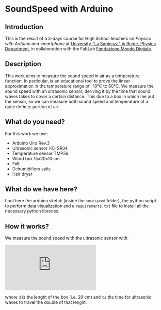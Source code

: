 SoundSpeed with Arduino
=======================

Introduction
------------
This is the result of a 3-days course for High School teachers on *Physics with Arduino and smartphone* at [University "La Sapienza" in Rome, Physics Department](https://www.phys.uniroma1.it/fisica/en), in collaboration with the FabLab [Fondazione Mondo Digitale](http://mondodigitale.org/en). 


Description
-----------
This work aims to measure the sound speed in air as a temperature function. In particular, is an educational tool to prove the linear approximation in the temperature range of -10°C to 60°C. 
We measure the sound speed with an ultrasonic sensor, deriving it by the time that sound waves takes to cover a certain distance. This due to a box in which me put the sensor, so we can measure both sound speed and temperature of a quite definite portion of air.


What do you need?
--------------
For this work we use:
* Arduino Uno Rev.3
* Ultrasonic sensor HC-SR04
* Temperature sensor TMP36
* Wood box 15x20x10 cm
* Felt
* Dehumidifiers salts
* Hair dryer


What do we have here?
------------------
I put here the arduino sketch (inside the `soudspeed` folder), the python script to perform data visualization and a `requirements.txt` file to install all the necessary python libraries.


How it works?
-------------
We measure the sound speed with the ultrasonic sensor with:

![equation](http://www.sciweavers.org/tex2img.php?eq=v%20%20%5Capprox%20%20%5Cfrac%7B2d%7D%7Bt_s%7D%20&bc=White&fc=Black&im=jpg&fs=18&ff=mathpazo&edit=0)

where `d` is the lenght of the box (i.e. 20 cm) and `ts` the time for ultrasonic waves to travel the double of that lenght.
